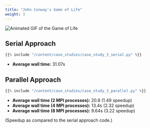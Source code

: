 ```yaml
---
title: "John Conway's Game of Life"
weight: 3
---
```


![Animated GIF of the Game of Life](./../case_study_3_animation.gif)

## Serial Approach

```python
{{% include "/content/case_studies/case_study_3_serial.py" %}}
```

* **Average wall time:** 31.07s

## Parallel Approach

```python
{{% include "/content/case_studies/case_study_3_parallel.py" %}}
```

* **Average wall time (2 MPI processes):** 20.8 (1.49 speedup)
* **Average wall time (4 MPI processes):** 13.4s (2.32 speedup)
* **Average wall time (8 MPI processes):** 9.64s (3.22 speedup)

(Speedup as compared to the serial approach code.)






